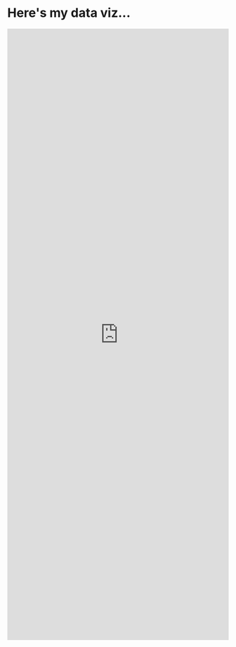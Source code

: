 # Here's my data viz...

<iframe title="Here's my title..." aria-label="Split Bars" id="datawrapper-chart-D1yoT" src="https://datawrapper.dwcdn.net/D1yoT/1/" scrolling="no" frameborder="0" style="width: 0; min-width: 100% !important; border: none;" height="1391" data-external="1"></iframe><script type="text/javascript">!function(){"use strict";window.addEventListener("message",(function(a){if(void 0!==a.data["datawrapper-height"]){var e=document.querySelectorAll("iframe");for(var t in a.data["datawrapper-height"])for(var r=0;r<e.length;r++)if(e[r].contentWindow===a.source){var i=a.data["datawrapper-height"][t]+"px";e[r].style.height=i}}}))}();
</script>
